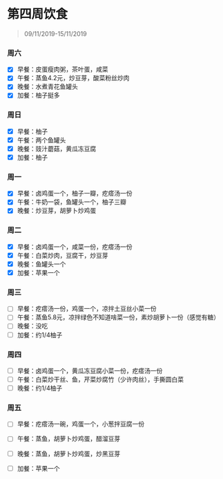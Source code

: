 # 第四周饮食

>09/11/2019-15/11/2019

### 周六

- [x] 早餐：皮蛋瘦肉粥，茶叶蛋，咸菜
- [x] 午餐：蒸鱼4.2元，炒豆芽，酸菜粉丝炒肉
- [x] 晚餐：水煮青花鱼罐头
- [x] 加餐：柚子挺多

### 周日

- [x] 早餐：柚子
- [x] 午餐：两个鱼罐头
- [x] 晚餐：豉汁蘑菇，黄瓜冻豆腐
- [x] 加餐：柚子

### 周一

- [x] 早餐：卤鸡蛋一个，柚子一瓣，疙瘩汤一份
- [x] 午餐：牛奶一袋，鱼罐头一个，柚子三瓣
- [x] 晚餐：炒豆芽，胡萝卜炒鸡蛋

### 周二

- [x] 早餐：卤鸡蛋一个，咸菜一份，疙瘩汤一份
- [x] 午餐：白菜炒肉，豆腐干，炒豆芽
- [x] 晚餐：鱼罐头一个
- [x] 加餐：苹果一个

### 周三

- [ ] 早餐：疙瘩汤一份，鸡蛋一个，凉拌土豆丝小菜一份
- [ ] 午餐：蒸鱼5.8元，凉拌绿色不知道啥菜一份，素炒胡萝卜一份（感觉有糖）
- [ ] 晚餐：没吃
- [ ] 加餐：约1/4柚子

### 周四

- [ ] 早餐：卤鸡蛋一个，黄瓜冻豆腐小菜一份，疙瘩汤一份
- [ ] 午餐：白菜炒干丝、鱼，芹菜炒腐竹（少许肉丝），手撕圆白菜
- [ ] 晚餐：约1/4柚子

### 周五

- [ ] 早餐：疙瘩汤一碗，鸡蛋一个，小葱拌豆腐一份

- [ ] 午餐：蒸鱼，胡萝卜炒鸡蛋，醋溜豆芽

- [ ] 晚餐：蒸鱼，胡萝卜炒鸡蛋，炒黑豆芽

- [ ] 加餐：苹果一个

  
